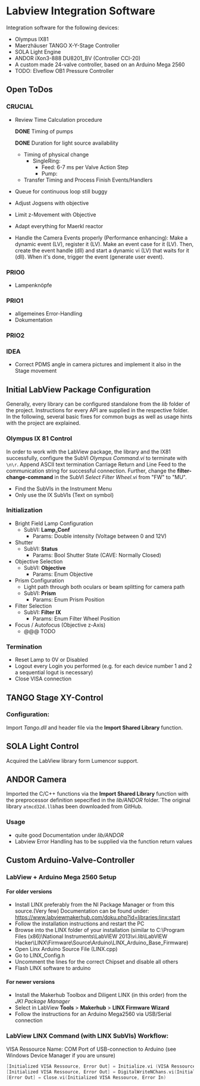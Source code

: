 # Labview Integration Software

Integration software for the following devices:
- Olympus IX81
- Maerzhäuser TANGO X-Y-Stage Controller
- SOLA Light Engine
- ANDOR iXon3-888 DU8201_BV (Controller CCI-20)
- A custom made 24-valve controller, based on an Arduino Mega 2560
- TODO: Elveflow OB1 Pressure Controller

## Open ToDos

### CRUCIAL

- Review Time Calculation procedure 

  __DONE__ Timing of pumps

  __DONE__ Duration for light source availability

  + Timing of physical change
    +  SingleRing:
		- Feed: 6-7 ms per Valve Action Step
		- Pump: 
  + Transfer Timing and Process Finish Events/Handlers
 
- Queue for continuous loop still buggy
- Adjust Jogsens with objective
- Limit z-Movement with Objective
- Adapt everything for Maerkl reactor
- Handle the Camera Events properly (Performance enhancing):
	Make a dynamic event (LV), register it (LV). Make an event case for it (LV). Then, create the event handle (dll) and start a dynamic vi (LV) that waits for it (dll). When it's done, trigger the event (generate user event).


### PRIO0
- Lampenknöpfe

### PRIO1
- allgemeines Error-Handling
- Dokumentation

### PRIO2

### IDEA
- Correct PDMS angle in camera pictures and implement it also in the Stage movement



## Initial LabView Package Configuration
Generally, every library can be configured standalone from the _lib_ folder of the project. Instructions for every API are supplied in the respective folder. In the following, several basic fixes for common bugs as well as usage hints with the project are explained.

### Olympus IX 81 Control
In order to work with the LabView package, the library and the IX81 successfully, configure the SubVI _Olympus Command.vi_ to terminate with ```\n\r```. Append ASCII text termination Carriage Return and Line Feed to the communication string for successful connection. Further, change the __filter-change-command__ in the SubVI _Select_ _Filter_ _Wheel.vi_ from "FW" to "MU".
- Find the SubVIs in the Instrument Menu
- Only use the IX SubVIs (Text on symbol)

### Initialization

- Bright Field Lamp Configuration
  - SubVI: __Lamp_Conf__
    - Params: Double intensity (Voltage between 0 and 12V)
- Shutter
  - SubVI: __Status__
    - Params: Bool Shutter State (CAVE: Normally Closed)
- Objective Selection
  - SubVI: __Objective__
      - Params: Enum Objective
- Prism Configuration
  - Light path through both oculars or beam splitting for camera path
  - SubVI: __Prism__
    - Params: Enum Prism Position
- Filter Selection
  - SubVI: __Filter__ __IX__
    - Params: Enum Filter Wheel Position
- Focus / Autofocus (Objective z-Axis)
  - @@@ TODO
	
### Termination
- Reset Lamp to 0V or Disabled
- Logout every Login you performed (e.g. for each device number 1 and 2 a sequential logut is necessary)
- Close VISA connection


 
## TANGO Stage XY-Control

### Configuration:

Import _Tango.dll_ and header file via the __Import Shared Library__ function.

 
## SOLA Light Control

Acquired the LabView library form Lumencor support.

 

## ANDOR Camera

Imported the C/C++ functions via the __Import Shared Library__ function with the preprocessor definition sepecified in the _lib/ANDOR_ folder.´The original library ```atmcd32d.llb```has been downloaded from GitHub. 
### Usage
- quite good Documentation under _lib/ANDOR_
- Labview Error Handling has to be supplied via the function return values


## Custom Arduino-Valve-Controller

### LabView + Arduino Mega 2560 Setup
#### For older versions

- Install LINX preferably from the NI Package Manager or from this source.(Very few) Documentation can be found under: https://www.labviewmakerhub.com/doku.php?id=libraries:linx:start
- Follow the installation instructions and restart the PC
- Browse into the LINX folder of your installation (similar to C:\Program Files (x86)\National Instruments\LabVIEW 2013\vi.lib\LabVIEW Hacker\LINX\Firmware\Source\Arduino\LINX_Arduino_Base_Firmware)
- Open Linx Arduino Source File (LINX.cpp)
- Go to LINX_Config.h
- Uncomment the lines for the correct Chipset and disable all others
- Flash LINX software to arduino

#### For newer versions

- Install the Makerhub Toolbox and Diligent LINX (in this order) from the _JKI Package Manager_
- Select in LabView __Tools__ > __Makerhub__ > __LINX Firmware Wizard__
- Follow the instructions for an Arduino Mega2560 via USB/Serial connection
 
### LabView LINX Command (with LINX SubVIs) Workflow:
VISA Ressource Name: COM Port of USB-connection to Arduino (see Windows Device Manager if you are unsure)
``` c
[Initialized VISA Ressource, Error Out] = Initialize.vi (VISA Ressource Name, Error In]
[Initialized VISA Ressource, Error Out] = DigitalWriteNChans.vi(Initialized VISA Ressource, Bool Valve_State[n], Integer Pin_Numbers[n])
[Error Out] = Close.vi(Initialized VISA Ressource, Error In)
```
 

 

 

 

 

